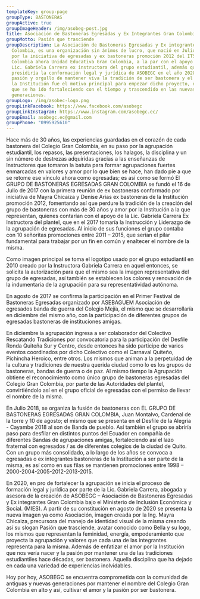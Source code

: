 ```yaml
---
templateKey: group-page
groupType: BASTONERAS
groupActive: true
groupImageHeader: /img/asobeg-post.jpg
title: Asociación de Bastoneras Egresadas y Ex Integrantes Gran Colombia
groupMotto: Pasión que trasciende
groupDescription: La Asociación de Bastoneras Egresadas y Ex integrantes Gran
  Colombia, es una organización sin ánimos de lucro, que nació en Julio de 2017
  por la iniciativa de egresadas y ex bastoneras promoción 2012 del ITS Gran
  Colombia ahora Unidad Educativa Gran Colombia, a la par con el apoyo de la
  Lic. Gabriela Carrera ex instructora del grupo estudiantil, además quien
  presidiría la conformación legal y jurídica de ASOBEGC en el año 2020. La
  pasión y orgullo de mantener viva la tradición de ser bastonera y el nombre de
  la Institución fue el motivo principal para empezar dicho proyecto, el mismo
  que se ha ido fortaleciendo con el tiempo y trascendido en las nuevas
  generaciones.
groupLogo: /img/asobec-logo.png
groupLinkFacebook: https://www.facebook.com/asobegc
groupLinkInstagram: https://www.instagram.com/asobegc.ec/
groupEmail: asobegc.ec@gmail.com
groupPhone: "0995925610"
---
```

Hace más de 30 años, las experiencias guardadas en el corazón de cada bastonera del Colegio Gran Colombia, en su paso por la agrupación estudiantil, los repasos, las presentaciones, los halagos, la disciplina y un sin número de destrezas adquiridas gracias a las enseñanzas de Instructores que tomaron la batuta para formar agrupaciones fuertes enmarcadas en valores y amor por lo que bien se hace, han dado pie a que se retome ese vínculo ahora como egresadas; es así como se formó El GRUPO DE BASTONERAS EGRESADAS GRAN COLOMBIA se fundó el 16 de Julio de 2017 con la primera reunión de ex bastoneras conformado por iniciativa de Mayra Chicaiza y Denise Arias ex bastoneras de la Institución promoción 2012, fomentando así que perdure la tradición de la creación del grupo de bastoneras con más de 30 años y amor por la Institución a la que representan, quienes contarían con el apoyo de la Lic. Gabriela Carrera Ex Instructora del plantel, que en el 2017 tomaría la Instrucción y Liderazgo de la agrupación de egresadas. Al inicio de sus funciones el grupo contaba con 10 señoritas promociones entre 2011 – 2015, que serían el pilar fundamental para trabajar por un fin en común y enaltecer el nombre de la misma.

Como imagen principal se toma el logotipo usado por el grupo estudiantil en 2010 creado por la Instructora Gabriela Carrera en aquel entonces, se solicita la autorización para que el mismo sea la imagen representativa del grupo de egresadas, así también se establecen los colores y renovación de la indumentaria de la agrupación para su representatividad autónoma.

En agosto de 2017 se confirma la participación en el Primer Festival de Bastoneras Egresadas organizado por ASEBAGUEM Asociación de egresados banda de guerra del Colegio Mejía, el mismo que se desarrollaría en diciembre del mismo año, con la participación de diferentes grupos de egresadas bastoneras de instituciones amigas.

En diciembre la agrupación ingresa a ser colaborador del Colectivo Rescatando Tradiciones por convocatoria para la participación del Desfile Ronda Quiteña Sur y Centro, desde entonces ha sido participe de varios eventos coordinados por dicho Colectivo como el Carnaval Quiteño, Pichincha Heroico, entre otros. Los mismos que animan a la perpetuidad de la cultura y tradiciones de nuestra querida ciudad como lo es los grupos de bastoneras, bandas de guerra o de paz. Al mismo tiempo la Agrupación obtiene el reconocimiento como único grupo de bastoneras egresadas del Colegio Gran Colombia, por parte de las Autoridades del plantel, convirtiéndolo así en el grupo oficial de egresadas con el permiso de llevar el nombre de la misma.

En Julio 2018, se organiza la fusión de bastoneras con EL GRUPO DE BASTONERAS EGRESADAS GRAN COLOMBIA, Juan Montalvo, Cardenal de la torre y 10 de agosto; el mismo que se presenta en el Desfile de la Alegría - Cayambe 2018 al son de Banda de pueblo. Así también el grupo se abriría paso para desfilar en distintos puntos del Ecuador en compañía de diferentes Bandas de agrupaciones amigas, fortaleciendo así el lazo fraternal con egresados / as de diferentes colegios de la ciudad de Quito. Con un grupo más consolidado, a lo largo de los años se convoca a egresadas o ex integrantes bastoneras de la Institución a ser parte de la misma, es así como en sus filas se mantienen promociones entre 1998 – 2000-2004-2005-2012-2013-2015.

En 2020, en pro de fortalecer la agrupación se inicia el proceso de formación legal y jurídica por parte de la Lic. Gabriela Carrera, abogada y asesora de la creación de ASOBEGC – Asociación de Bastoneras Egresadas y Ex integrantes Gran Colombia bajo el Ministerio de Inclusión Económica y Social. (MIES). A partir de su constitución en agosto de 2020 se presenta la nueva imagen ya como Asociación, imagen creada por la Ing. Mayra Chicaiza, precursora del manejo de identidad visual de la misma creando así su slogan Pasión que trasciende, avatar conocido como Bella y su logo, los mismos que representan la feminidad, energía, empoderamiento que proyecta la agrupación y valores que cada una de las integrantes representa para la misma. Además de enfatizar el amor por la Institución que nos vería nacer y la pasión por mantener una de las tradiciones estudiantiles hace décadas, ser bastonera. Aquella disciplina que ha dejado en cada una variedad de experiencias inolvidables.

Hoy por hoy, ASOBEGC se encuentra comprometida con la comunidad de antiguas y nuevas generaciones por mantener el nombre del Colegio Gran Colombia en alto y así, cultivar el amor y la pasión por ser bastonera.